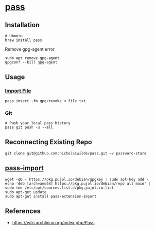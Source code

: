 # [pass](https://www.passwordstore.org/)

## Installation

```shell
# Ubuntu
brew install pass
```

Remove gpg-agent error

```shell
sudo apt remove gpg-agent
gpgconf --kill gpg-agent
```

## Usage

### [Import File](https://lists.zx2c4.com/pipermail/password-store/2014-August/001105.html)

```shell
pass insert -fm gpg/revoke < file.txt
```

### Git

```shell
# Push your local pass history
pass git push -u --all
```

## Reconnecting Existing Repo

```shell
git clone git@github.com:nicholaswilde/pass.git ~/.password-store
```

## [pass-import](https://github.com/roddhjav/pass-import)

```shell
wget -qO - https://pkg.pujol.io/debian/gpgkey | sudo apt-key add -
echo 'deb [arch=amd64] https://pkg.pujol.io/debian/repo all main' | sudo tee /etc/apt/sources.list.d/pkg.pujol.io.list
sudo apt-get update
sudo apt-get install pass-extension-import
```

## References

* https://wiki.archlinux.org/index.php/Pass
